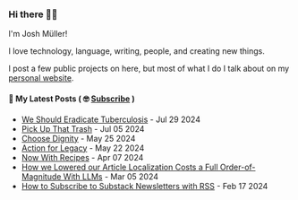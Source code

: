 ### Hi there 👋🏻

I'm Josh Müller!

I love technology, language, writing, people, and creating new things.

I post a few public projects on here, but most of what I do I talk about on my [personal website](https://joshmuller.ca).




#### 📝 My Latest Posts ( 🤓 [Subscribe](https://joshmuller.ca/subscribe) )

<!-- BLOG-POST-LIST:START -->
- [We Should Eradicate Tuberculosis](https://joshmuller.ca/writings/2024/we-should-eradicate-tuberculosis/) - Jul 29 2024
- [Pick Up That Trash](https://joshmuller.ca/writings/2024/pick-up-that-trash/) - Jul 05 2024
- [Choose Dignity](https://joshmuller.ca/writings/2024/choose-dignity/) - May 25 2024
- [Action for Legacy](https://joshmuller.ca/writings/2024/act-4-legacy/) - May 22 2024
- [Now With Recipes](https://joshmuller.ca/writings/2024/now-with-recipes/) - Apr 07 2024
- [How we Lowered our Article Localization Costs a Full Order-of-Magnitude With LLMs](https://joshmuller.ca/writings/2024/translation-workflow/) - Mar 05 2024
- [How to Subscribe to Substack Newsletters with RSS](https://joshmuller.ca/writings/2024/follow-substack-with-rss/) - Feb 17 2024<!-- BLOG-POST-LIST:END -->



<!--
**theJoshMuller/theJoshMuller** is a ✨ _special_ ✨ repository because its `README.md` (this file) appears on your GitHub profile.

Here are some ideas to get you started:

- 🔭 I’m currently working on ...
- 🌱 I’m currently learning ...
- 👯 I’m looking to collaborate on ...
- 🤔 I’m looking for help with ...
- 💬 Ask me about ...
- 📫 How to reach me: ...
- 😄 Pronouns: ...
- ⚡ Fun fact: ...
-->
